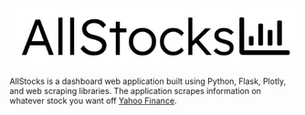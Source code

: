 ![AllStocks](/demo/logo.png)

AllStocks is a dashboard web application built using Python, Flask, Plotly, and web scraping libraries. The application scrapes information on whatever stock you want off 
[Yahoo Finance](https://ca.finance.yahoo.com).



